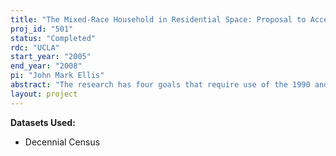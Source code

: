 ```yaml
---
title: "The Mixed-Race Household in Residential Space: Proposal to Access 1990 and 2000 Decennial Long Form Data"
proj_id: "501"
status: "Completed"
rdc: "UCLA"
start_year: "2005"
end_year: "2008"
pi: "John Mark Ellis"
abstract: "The research has four goals that require use of the 1990 and 2000 long form data. First, we will test various definitions of mixed-race households using 2000 multiracial data with a view to maximizing compatibility for comparisons with 1990 single-race data. This testing will identify locations and scales where temporal comparisons are most sensitive to definitional issues in 2000. Second, we intend to map and analyze the neighborhood geographies of mixed-race households in 1990 and 2000. In light of concerns about disclosure risk for small populations in small areas, we are interested in developing procedures available for effective cartographic representations of mixed-race household geography that do not violate confidentiality protections. The third aim of the proposed research investigates the effect of increased rates of mixing within households on neighborhood segregation measures. The fourth aim of the proposed research centers on how racial identity is reported for the children of mixed-race couples. Specifically, to what extent does this choice reflect the particulars of household and/or neighborhood characteristics."
layout: project
---
```


**Datasets Used:**

  - Decennial Census 

